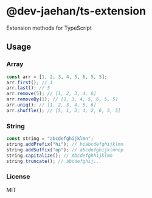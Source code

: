 # @dev-jaehan/ts-extension

Extension methods for TypeScript

## Usage

### Array

```typescript
const arr = [1, 2, 3, 4, 5, 6, 5, 5];
arr.first(); // 1
arr.last(); // 5
arr.remove(5); // [1, 2, 3, 4, 6]
arr.removeBy(1); // [1, 3, 4, 5, 6, 5, 5]
arr.uniq(); // [1, 2, 3, 4, 5, 6]
arr.shuffle(); // [5, 1, 3, 4, 2, 6, 5, 5]
```

### String

```typescript
const string = "abcdefghijklmn";
string.addPrefix("hi"); // hiabcdefghijklmn
string.addSuffix("op"); // abcdefghijklmnop
string.capitalize(); // Abcdefghhijklmn
string.truncate(); // abcdefghij...
```

### License

MIT
